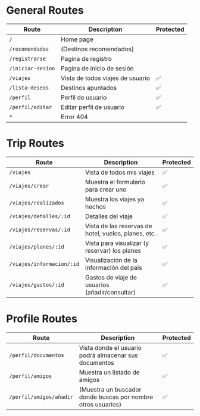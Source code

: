 <h1>General Routes</h1>

| Route             | Description                          | Protected |
|-------------------|--------------------------------------|-----------|
| `/`               | Home page                            |           |
| `/recomendados`   | (Destinos recomendados)              |           |
| `/registrarse`    | Pagina de registro                   |           |
| `/iniciar-sesion` | Pagina de inicio de sesión           |           |
| `/viajes`         | Vista de todos viajes de usuario     | ✅        |
| `/lista-deseos`   | Destinos apuntados                   | ✅        |
| `/perfil`         | Perfil de usuario                    | ✅        |
| `/perfil/editar`  | Editar perfil de usuario             | ✅        |
| `*` | Error 404          |           |


<h1>Trip Routes</h1>

| Route                     | Description                                          | Protected |
|---------------------------|------------------------------------------------------|-----------|
| `/viajes`                 | Vista de todos mis viajes                            | ✅         |
| `/viajes/crear`           | Muestra el formulario para crear uno                 | ✅         |
| `/viajes/realizados`      | Muestra los viajes ya hechos                         | ✅         |
| `/viajes/detalles/:id`    | Detalles del viaje                                   | ✅         |
| `/viajes/reservas/:id`    | Vista de las reservas de hotel, vuelos, planes, etc. | ✅         |
| `/viajes/planes/:id`      | Vista para visualizar (y reservar) los planes        | ✅         |
| `/viajes/informacion/:id` | Visualización de la información del pais             | ✅         |
| `/viajes/gastos/:id`      | Gastos de viaje de usuarios  (añadir/consultar)      | ✅         |

<h1>Profile Routes</h1>

| Route                   | Description                                                  | Protected |
|-------------------------|--------------------------------------------------------------|-----------|
| `/perfil/documentos`    | Vista donde el usuario podrá almacenar sus documentos        | ✅         |
| `/perfil/amigos`        | Muestra un listado de amigos                                 | ✅         |
| `/perfil/amigos/añadir` | (Muestra un buscador donde buscas por nombre otros usuarios) | ✅         |
